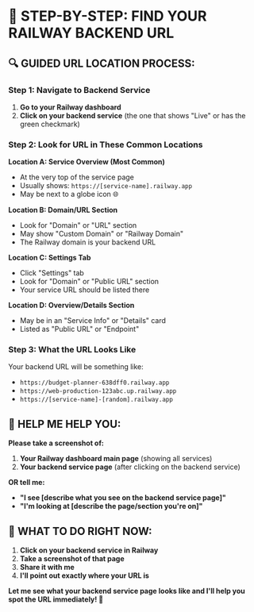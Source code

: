📍 STEP-BY-STEP: FIND YOUR RAILWAY BACKEND URL
=============================================

## 🔍 GUIDED URL LOCATION PROCESS:

### Step 1: Navigate to Backend Service
1. **Go to your Railway dashboard**
2. **Click on your backend service** (the one that shows "Live" or has the green checkmark)

### Step 2: Look for URL in These Common Locations

**Location A: Service Overview (Most Common)**
- At the very top of the service page
- Usually shows: `https://[service-name].railway.app`
- May be next to a globe icon 🌐

**Location B: Domain/URL Section**
- Look for "Domain" or "URL" section
- May show "Custom Domain" or "Railway Domain"
- The Railway domain is your backend URL

**Location C: Settings Tab**
- Click "Settings" tab
- Look for "Domain" or "Public URL" section
- Your service URL should be listed there

**Location D: Overview/Details Section**
- May be in an "Service Info" or "Details" card
- Listed as "Public URL" or "Endpoint"

### Step 3: What the URL Looks Like
Your backend URL will be something like:
- `https://budget-planner-638dff0.railway.app`
- `https://web-production-123abc.up.railway.app`  
- `https://[service-name]-[random].railway.app`

## 🤔 HELP ME HELP YOU:

**Please take a screenshot of:**
1. **Your Railway dashboard main page** (showing all services)
2. **Your backend service page** (after clicking on the backend service)

**OR tell me:**
- **"I see [describe what you see on the backend service page]"**
- **"I'm looking at [describe the page/section you're on]"**

## 🎯 WHAT TO DO RIGHT NOW:

1. **Click on your backend service in Railway**
2. **Take a screenshot of that page**
3. **Share it with me**
4. **I'll point out exactly where your URL is**

**Let me see what your backend service page looks like and I'll help you spot the URL immediately! 📸**